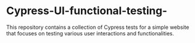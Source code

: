 # Cypress-UI-functional-testing-
This repository contains a collection of Cypress tests for a simple website that focuses on testing various user interactions and functionalities.
